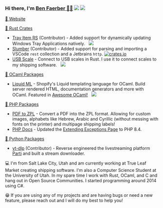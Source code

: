 ### Hi there, I'm [Ben Faerber 🦀🐪](https://benfaerber.github.io) ![](https://komarev.com/ghpvc/?username=benfaerber) [![](https://img.shields.io/keybase/pgp/benfaerber??style=flat&logoColor=000000&labelColor=black&color=cc8131)](https://keybase.io/benfaerber)

[📒 Website](https://benfaerber.github.io)

[🦀 Rust Crates](https://crates.io/users/benfaerber)
- [Tray Item RS](https://github.com/olback/tray-item-rs) (Contributor) - Added support for dynamically updating Windows Tray Applications natively. &nbsp; [![](https://img.shields.io/crates/v/tray_item.svg?logo=rust)](https://crates.io/crates/tray-item)
- [Slumber](https://github.com/LucasPickering/slumber) (Contributor) - Added support for parsing and importing a VSCode `rest` collection and a Jetbrains `http`. [![crates.io](https://img.shields.io/crates/v/slumber.svg?logo=rust)](https://crates.io/crates/slumber)
- [USB Scale](https://github.com/benfaerber/usb-scale) - Connect to USB scales in Rust. I use it to connect scales to my shipping software. &nbsp; [![](https://img.shields.io/crates/v/usb_scale.svg?logo=rust)](https://crates.io/crates/usb_scale)

[🐪 OCaml Packages](https://ocaml.org/packages/search?q=author%3A%22Ben%20Faerber%22)
- [Liquid ML](https://github.com/benfaerber/liquid-ml) - Shopify's Liquid templating language for OCaml. Build server rendered HTML, documentation generators and more with OCaml. Featured in [Awesome OCaml!](https://github.com/ocaml-community/awesome-ocaml) &nbsp; [![](https://img.shields.io/badge/opam-v0.1.2-orange?logo=ocaml)](https://ocaml.org/p/liquid_ml/latest)

[🐘 PHP Packages](https://packagist.org/users/faerber/packages/)
- [PDF to ZPL](https://github.com/benfaerber/pdf-to-zpl) - Convert a PDF into the ZPL format. Allowing for custom images, alphabets like Hebrew, Arabic and Cyrillic (without messing with fonts on the printer) and multipage shipping labels!
- [PHP Docs](https://github.com/php/doc-en) - Updated the [Extending Exceptions Page](https://www.php.net/manual/en/language.exceptions.extending.php) to PHP 8.4. 

[🐍 Python Packages](https://github.com/yt-dlp/yt-dlp)
- [yt-dlp](https://github.com/yt-dlp/yt-dlp) (Contributor) - Reverse engineered the livestreaming platform [Parti](https://parti.com) and built a stream downloader.

💻 I'm from Salt Lake City, Utah and am currently working at True Leaf Market creating shipping software. I'm also a Computer Science Student at the University of Utah. In my spare time I work with Rust, OCaml, and C and hang out in Open Source Communities. I started programming around 2014 using C#.

😁 If you are using any of my projects and are having bugs or need a new feature, please reach out and I will do my best to help you!
